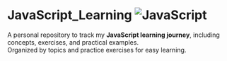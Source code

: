 # JavaScript_Learning ![JavaScript](https://img.shields.io/badge/JavaScript-F7DF1E?style=for-the-badge&logo=javascript&logoColor=black)

A personal repository to track my **JavaScript learning journey**, including concepts, exercises, and practical examples.  
Organized by topics and practice exercises for easy learning.
